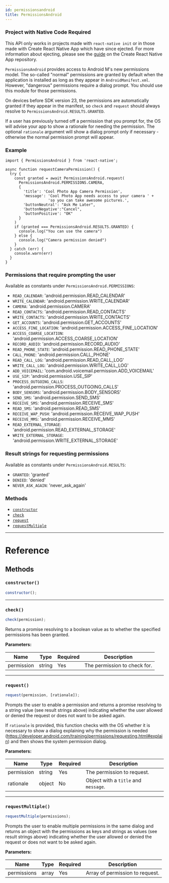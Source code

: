 ```yaml
---
id: permissionsandroid
title: PermissionsAndroid
---
```


<div class="banner-crna-ejected">
  <h3>Project with Native Code Required</h3>
  <p>
    This API only works in projects made with <code>react-native init</code>
    or in those made with Create React Native App which have since ejected. For
    more information about ejecting, please see
    the <a href="https://github.com/react-community/create-react-native-app/blob/master/EJECTING.md" target="_blank">guide</a> on
    the Create React Native App repository.
  </p>
</div>

`PermissionsAndroid` provides access to Android M's new permissions model. The so-called "normal" permissions are granted by default when the application is installed as long as they appear in `AndroidManifest.xml`. However, "dangerous" permissions require a dialog prompt. You should use this module for those permissions.

On devices before SDK version 23, the permissions are automatically granted if they appear in the manifest, so `check` and `request` should always resolve to `PermissionsAndroid.RESULTS.GRANTED`.

If a user has previously turned off a permission that you prompt for, the OS will advise your app to show a rationale for needing the permission. The optional `rationale` argument will show a dialog prompt only if necessary - otherwise the normal permission prompt will appear.

### Example

```
import { PermissionsAndroid } from 'react-native';

async function requestCameraPermission() {
  try {
    const granted = await PermissionsAndroid.request(
      PermissionsAndroid.PERMISSIONS.CAMERA,
      {
        'title': 'Cool Photo App Camera Permission',
        'message': 'Cool Photo App needs access to your camera ' +
                   'so you can take awesome pictures.',
        'buttonNeutral': "Ask Me Later",
        'buttonNegative':"Cancel",
        'buttonPositive': "OK"
      }
    )
    if (granted === PermissionsAndroid.RESULTS.GRANTED) {
      console.log("You can use the camera")
    } else {
      console.log("Camera permission denied")
    }
  } catch (err) {
    console.warn(err)
  }
}
```

### Permissions that require prompting the user

Available as constants under `PermissionsAndroid.PERMISSIONS`:

* `READ_CALENDAR`: 'android.permission.READ_CALENDAR'
* `WRITE_CALENDAR`: 'android.permission.WRITE_CALENDAR'
* `CAMERA`: 'android.permission.CAMERA'
* `READ_CONTACTS`: 'android.permission.READ_CONTACTS'
* `WRITE_CONTACTS`: 'android.permission.WRITE_CONTACTS'
* `GET_ACCOUNTS`: 'android.permission.GET_ACCOUNTS'
* `ACCESS_FINE_LOCATION`: 'android.permission.ACCESS_FINE_LOCATION'
* `ACCESS_COARSE_LOCATION`: 'android.permission.ACCESS_COARSE_LOCATION'
* `RECORD_AUDIO`: 'android.permission.RECORD_AUDIO'
* `READ_PHONE_STATE`: 'android.permission.READ_PHONE_STATE'
* `CALL_PHONE`: 'android.permission.CALL_PHONE'
* `READ_CALL_LOG`: 'android.permission.READ_CALL_LOG'
* `WRITE_CALL_LOG`: 'android.permission.WRITE_CALL_LOG'
* `ADD_VOICEMAIL`: 'com.android.voicemail.permission.ADD_VOICEMAIL'
* `USE_SIP`: 'android.permission.USE_SIP'
* `PROCESS_OUTGOING_CALLS`: 'android.permission.PROCESS_OUTGOING_CALLS'
* `BODY_SENSORS`: 'android.permission.BODY_SENSORS'
* `SEND_SMS`: 'android.permission.SEND_SMS'
* `RECEIVE_SMS`: 'android.permission.RECEIVE_SMS'
* `READ_SMS`: 'android.permission.READ_SMS'
* `RECEIVE_WAP_PUSH`: 'android.permission.RECEIVE_WAP_PUSH'
* `RECEIVE_MMS`: 'android.permission.RECEIVE_MMS'
* `READ_EXTERNAL_STORAGE`: 'android.permission.READ_EXTERNAL_STORAGE'
* `WRITE_EXTERNAL_STORAGE`: 'android.permission.WRITE_EXTERNAL_STORAGE'

### Result strings for requesting permissions

Available as constants under `PermissionsAndroid.RESULTS`:

* `GRANTED`: 'granted'
* `DENIED`: 'denied'
* `NEVER_ASK_AGAIN`: 'never_ask_again'

### Methods

* [`constructor`](permissionsandroid.md#constructor)
* [`check`](permissionsandroid.md#check)
* [`request`](permissionsandroid.md#request)
* [`requestMultiple`](permissionsandroid.md#requestmultiple)

---

# Reference

## Methods

### `constructor()`

```javascript
constructor();
```

---

### `check()`

```javascript
check(permission);
```

Returns a promise resolving to a boolean value as to whether the specified permissions has been granted.

**Parameters:**

| Name       | Type   | Required | Description                  |
| ---------- | ------ | -------- | ---------------------------- |
| permission | string | Yes      | The permission to check for. |

---

### `request()`

```javascript
request(permission, [rationale]);
```

Prompts the user to enable a permission and returns a promise resolving to a string value (see result strings above) indicating whether the user allowed or denied the request or does not want to be asked again.

If `rationale` is provided, this function checks with the OS whether it is necessary to show a dialog explaining why the permission is needed (https://developer.android.com/training/permissions/requesting.html#explain) and then shows the system permission dialog.

**Parameters:**

| Name       | Type   | Required | Description                          |
| ---------- | ------ | -------- | ------------------------------------ |
| permission | string | Yes      | The permission to request.           |
| rationale  | object | No       | Object with a `title` and `message`. |

---

### `requestMultiple()`

```javascript
requestMultiple(permissions);
```

Prompts the user to enable multiple permissions in the same dialog and returns an object with the permissions as keys and strings as values (see result strings above) indicating whether the user allowed or denied the request or does not want to be asked again.

**Parameters:**

| Name        | Type  | Required | Description                     |
| ----------- | ----- | -------- | ------------------------------- |
| permissions | array | Yes      | Array of permission to request. |
